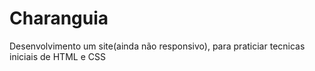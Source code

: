 # Charanguia
 Desenvolvimento um site(ainda não responsivo), para praticiar tecnicas iniciais de HTML e CSS
